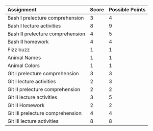 |Assignment|Score|Possible Points|
|:-|:-|:-|
|Bash I prelecture comprehension|3|4|
|Bash I lecture activities|8|9|
|Bash II prelecture comprehension|4|5|
|Bash II homework|4|4|
|Fizz buzz| 1|1|
|Animal Names| 1|1|
|Animal Colors| 1|1|
|Git I prelecture comprehension|3|3|
|Git I lecture activities|2|3|
|Git II prelecture comprehension|2|2|
|Git II lecture activities|3|5|
|Git II Homework|2|2|
|Git III prelecture comprehension|4|4|
|Git III lecture activities|8|8|
